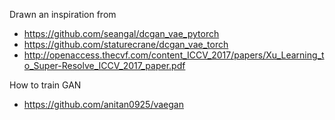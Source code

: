 Drawn an inspiration from
- https://github.com/seangal/dcgan_vae_pytorch
- https://github.com/staturecrane/dcgan_vae_torch
- http://openaccess.thecvf.com/content_ICCV_2017/papers/Xu_Learning_to_Super-Resolve_ICCV_2017_paper.pdf

How to train GAN
- https://github.com/anitan0925/vaegan
